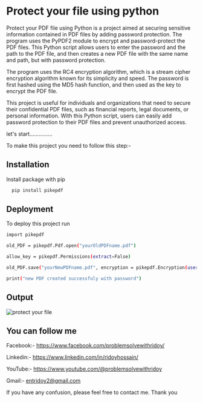 
# Protect your file using python

Protect your PDF file using Python is a project aimed at securing sensitive information contained in PDF files by adding password protection. The program uses the PyPDF2 module to encrypt and password-protect the PDF files. This Python script allows users to enter the password and the path to the PDF file, and then creates a new PDF file with the same name and path, but with password protection.

The program uses the RC4 encryption algorithm, which is a stream cipher encryption algorithm known for its simplicity and speed. The password is first hashed using the MD5 hash function, and then used as the key to encrypt the PDF file.

This project is useful for individuals and organizations that need to secure their confidential PDF files, such as financial reports, legal documents, or personal information. With this Python script, users can easily add password protection to their PDF files and prevent unauthorized access.

let's start...............

To make this project you need to follow this step:-










## Installation

Install package with pip

```bash
  pip install pikepdf

```
    
## Deployment

To deploy this project run

```bash
import pikepdf

old_PDF = pikepdf.Pdf.open("yourOldPDFname.pdf")

allow_key = pikepdf.Permissions(extract=False)

old_PDF.save("yourNewPDFname.pdf", encryption = pikepdf.Encryption(user= "yourPassword", owner= "Problem solve with Ridoy", allow= allow_key ))

print("new PDF created successfuly with password")
```


## Output



![protect your file](https://user-images.githubusercontent.com/123636419/220564806-dbd0f8d4-c97c-4fa0-b8f1-23b1bdb157e5.png)



## You can follow me

Facebook:- https://www.facebook.com/problemsolvewithridoy/

Linkedin:- https://www.linkedin.com/in/ridoyhossain/

YouTube:- https://www.youtube.com/@problemsolvewithridoy

Gmail:- entridoy2@gmail.com

If you have any confusion, please feel free to contact me. Thank you

